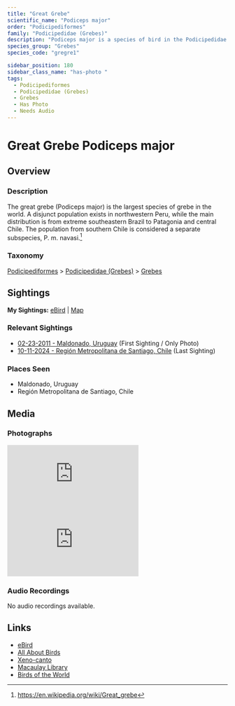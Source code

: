 ```yaml
---
title: "Great Grebe"
scientific_name: "Podiceps major"
order: "Podicipediformes"
family: "Podicipedidae (Grebes)"
description: "Podiceps major is a species of bird in the Podicipedidae (Grebes) family. It has been observed 2 times. It has been photographed."
species_group: "Grebes"
species_code: "gregre1"

sidebar_position: 180
sidebar_class_name: "has-photo "
tags: 
  - Podicipediformes
  - Podicipedidae (Grebes)
  - Grebes
  - Has Photo
  - Needs Audio
---
```


# Great Grebe <span className='sci_name'>Podiceps major</span>

## Overview

### Description
The great grebe (Podiceps major) is the largest species of grebe in the world. A disjunct population exists in northwestern Peru, while the main distribution is from extreme southeastern Brazil to Patagonia and central Chile. The population from southern Chile is considered a separate subspecies, P. m. navasi.[^1]

[^1]: https://en.wikipedia.org/wiki/Great_grebe

### Taxonomy
[Podicipediformes](/tags/podicipediformes) > [Podicipedidae (Grebes)](/tags/podicipedidae-grebes) > [Grebes](/tags/grebes)


## Sightings

**My Sightings:** [eBird](https://ebird.org/lifelist?r=world&time=life&spp=gregre1) | [Map](/map?species_code=gregre1)

### Relevant Sightings

* [02-23-2011 - Maldonado, Uruguay](https://ebird.org/checklist/S206239080) (First Sighting / Only Photo)
* [10-11-2024 - Región Metropolitana de Santiago, Chile](https://ebird.org/checklist/S198398422) (Last Sighting)

### Places Seen

* Maldonado, Uruguay
* Región Metropolitana de Santiago, Chile



## Media
### Photographs
<iframe className="photo_iframe horizontal" src="https://macaulaylibrary.org/asset/627874550/embed" frameBorder="0" allowFullScreen></iframe>
<iframe className="photo_iframe horizontal" src="https://macaulaylibrary.org/asset/627874551/embed" frameBorder="0" allowFullScreen></iframe>

### Audio Recordings
No audio recordings available.

## Links
* [eBird](https://ebird.org/species/gregre1) 
* [All About Birds](https://www.allaboutbirds.org/guide/gregre1) 
* [Xeno-canto](https://www.xeno-canto.org/species/podiceps-major) 
* [Macaulay Library](https://search.macaulaylibrary.org/catalog?taxonCode=gregre1&sort=rating_rank_desc)
* [Birds of the World](https://birdsoftheworld.org/bow/species/gregre1)
